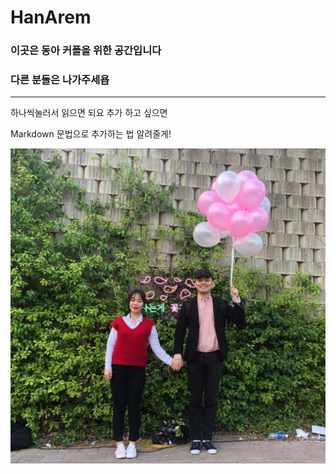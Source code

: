 # HanArem

### 이곳은 동아 커플을 위한 공간입니다

### 다른 분들은 나가주세욥
---
하나씩눌러서 읽으면 되요 추가 하고 싶으면 

Markdown 문법으로 추가하는 법 알려줄게!

![photo](couple.jpg)